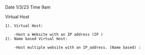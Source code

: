 Date 1/3/23
Time 9am

Virtual Host

    1). Virtual Host: 

        -Host a Website with an IP address (IP )
    2). Name based Virtual Host: 
    
        -Host multiple website with an IP_address. (Name based) :